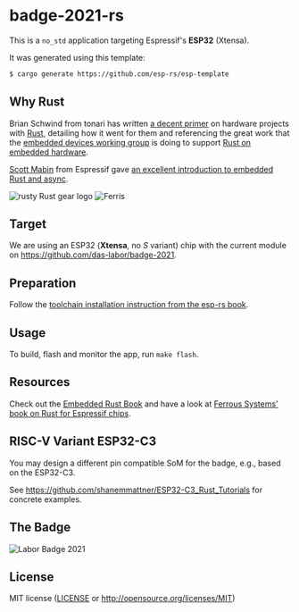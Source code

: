 # badge-2021-rs

This is a `no_std` application targeting Espressif's **ESP32** (Xtensa).

It was generated using this template:

```bash
$ cargo generate https://github.com/esp-rs/esp-template
```

[cargo-generate]: https://github.com/cargo-generate/cargo-generate

## Why Rust

Brian Schwind from tonari has written [a decent primer](
https://blog.tonari.no/rust-simple-hardware-project) on hardware
projects with [Rust](https://www.rust-lang.org/), detailing how it
went for them and referencing the great work that the [embedded devices
working group](https://www.rust-lang.org/governance/wgs/embedded)
is doing to support [Rust on embedded hardware](
https://www.rust-lang.org/what/embedded).

[Scott Mabin](https://mabez.dev/) from Espressif gave [an excellent
introduction to embedded Rust and async](https://youtu.be/gdmUhzJfgzk).


![rusty Rust gear logo](https://rust-embedded.org/rust-logo-256x256.png)
![Ferris](https://rustacean.net/assets/rustacean-flat-happy.png)

## Target

We are using an ESP32 (**Xtensa**, no _S_ variant) chip with the current module on
<https://github.com/das-labor/badge-2021>.

## Preparation

Follow the [toolchain installation instruction from the esp-rs book](
https://esp-rs.github.io/book/installation/installation.html#xtensa).

## Usage

To build, flash and monitor the app, run `make flash`.

## Resources

Check out the [Embedded Rust Book](https://docs.rust-embedded.org/book/)
and have a look at [Ferrous Systems' book on Rust for Espressif
chips](https://espressif-trainings.ferrous-systems.com/).

## RISC-V Variant ESP32-C3

You may design a different pin compatible SoM for the badge,
e.g., based on the ESP32-C3.

See <https://github.com/shanemmattner/ESP32-C3_Rust_Tutorials>
for concrete examples.

## The Badge

![Labor Badge 2021](https://github.com/das-labor/badge-2021-rs/assets/4245199/dd2a4f67-7a1e-48b2-85df-8bb345f73f52)

## License

MIT license ([LICENSE](LICENSE) or http://opensource.org/licenses/MIT)
